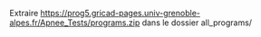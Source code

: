 Extraire https://prog5.gricad-pages.univ-grenoble-alpes.fr/Apnee_Tests/programs.zip dans le dossier all_programs/

